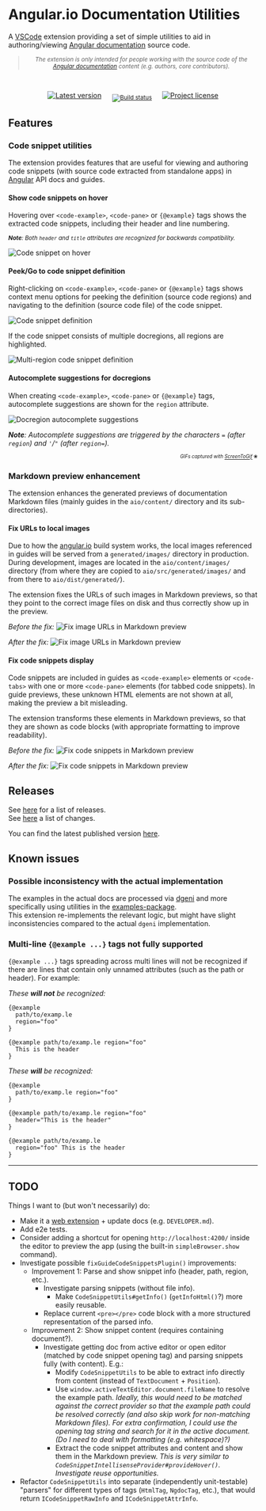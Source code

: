 # Angular.io Documentation Utilities

A [VSCode](https://code.visualstudio.com/) extension providing a set of simple utilities to aid in authoring/viewing [Angular documentation](https://angular.io/) source code.

<sub align="center">

  > _The extension is only intended for people working with the source code of the [Angular documentation](https://angular.io/) content (e.g. authors, core contributors)._

</sub>
<br />

<div align="center">

  [![Latest version](https://vsmarketplacebadge.apphb.com/version-short/gkalpak.aio-docs-utils.svg?color=blue&label=Latest+version&logo=visual-studio-code&logoColor=white)](https://marketplace.visualstudio.com/items?itemName=gkalpak.aio-docs-utils)
  &emsp;
  <sub>
    [![Build status](https://badgen.net/azure-pipelines/gkalpak/aio-docs-utils/1/master?emoji=1&label=🏗️+Build+status&scale=1.33)](https://gkalpak.visualstudio.com/aio-docs-utils/_build/latest?definitionId=1&branchName=master)
  </sub>
  &emsp;
  [![Project license](https://badgen.net/github/license/gkalpak/aio-docs-utils?emoji=1&label=📄+Project+license)](https://github.com/gkalpak/aio-docs-utils/tree/master/LICENSE.txt)

</div>

## Features

### Code snippet utilities

The extension provides features that are useful for viewing and authoring code snippets (with source code extracted from standalone apps) in [Angular](https://github.com/angular/angular) API docs and guides.

#### Show code snippets on hover

Hovering over `<code-example>`, `<code-pane>` or `{@example}` tags shows the extracted code snippets, including their header and line numbering.

<sub>

_**Note**: Both `header` and `title` attributes are recognized for backwards compatibility._

</sub>


![Code snippet on hover](img/on-hover.gif)

#### Peek/Go to code snippet definition

Right-clicking on `<code-example>`, `<code-pane>` or `{@example}` tags shows context menu options for peeking the definition (source code regions) and navigating to the definition (source code file) of the code snippet.

![Code snippet definition](img/definition.gif)

If the code snippet consists of multiple docregions, all regions are highlighted.

![Multi-region code snippet definition](img/definition-multiregion.gif)

#### Autocomplete suggestions for docregions

When creating `<code-example>`, `<code-pane>` or `{@example}` tags, autocomplete suggestions are shown for the `region` attribute.

![Docregion autocomplete suggestions](img/autocomplete.gif)

_**Note**: Autocomplete suggestions are triggered by the characters `=` (after `region`) and `'`/`"` (after `region=`)._

<p align="right">
  <sub><sub>
    <i>GIFs captured with <a href="https://www.screentogif.com/">ScreenToGif</a></i> &#x2740;
  </sub></sub>
</p>

### Markdown preview enhancement

The extension enhances the generated previews of documentation Markdown files (mainly guides in the `aio/content/` directory and its sub-directories).

#### Fix URLs to local images

Due to how the [angular.io](https://angular.io/) build system works, the local images referenced in guides will be served from a `generated/images/` directory in production. During development, images are located in the `aio/content/images/` directory (from where they are copied to `aio/src/generated/images/` and from there to `aio/dist/generated/`).

The extension fixes the URLs of such images in Markdown previews, so that they point to the correct image files on disk and thus correctly show up in the preview.

_Before the fix:_
![Fix image URLs in Markdown preview](img/md-preview_image.before.png)

_After the fix:_
![Fix image URLs in Markdown preview](img/md-preview_image.after.png)

#### Fix code snippets display

Code snippets are included in guides as `<code-example>` elements or `<code-tabs>` with one or more `<code-pane>` elements (for tabbed code snippets). In guide previews, these unknown HTML elements are not shown at all, making the preview a bit misleading.

The extension transforms these elements in Markdown previews, so that they are shown as code blocks (with appropriate formatting to improve readability).

_Before the fix:_
![Fix code snippets in Markdown preview](img/md-preview_code-snippet.before.png)

_After the fix:_
![Fix code snippets in Markdown preview](img/md-preview_code-snippet.after.png)

## Releases

See [here](https://github.com/gkalpak/aio-docs-utils/releases) for a list of releases.<br />
See [here](https://github.com/gkalpak/aio-docs-utils/commits) a list of changes.

You can find the latest published version [here](https://marketplace.visualstudio.com/items?itemName=gkalpak.aio-docs-utils).

## Known issues

### Possible inconsistency with the actual implementation

The examples in the actual docs are processed via [dgeni](https://github.com/angular/dgeni) and more specifically using utilities in the [examples-package](https://github.com/angular/angular/tree/master/aio/tools/transforms/examples-package).<br />
This extension re-implements the relevant logic, but might have slight inconsistencies compared to the actual `dgeni` implementation.

### Multi-line `{@example ...}` tags not fully supported

`{@example ...}` tags spreading across multi lines will not be recognized if there are lines that contain only unnamed attributes (such as the path or header). For example:

_These **will not** be recognized:_
```
{@example
  path/to/examp.le
  region="foo"
}

{@example path/to/examp.le region="foo"
  This is the header
}
```

_These **will** be recognized:_
```
{@example
  path/to/examp.le region="foo"
}

{@example path/to/examp.le region="foo"
  header="This is the header"
}

{@example path/to/examp.le
  region="foo" This is the header
}
```

---
## TODO

Things I want to (but won't necessarily) do:

- Make it a [web extension](https://code.visualstudio.com/api/extension-guides/web-extensions) + update docs (e.g. `DEVELOPER.md`).
- Add e2e tests.
- Consider adding a shortcut for opening `http://localhost:4200/` inside the editor to preview the app (using the built-in `simpleBrowser.show` command).
- Investigate possible `fixGuideCodeSnippetsPlugin()` improvements:
  - Improvement 1: Parse and show snippet info (header, path, region, etc.).
    - Investigate parsing snippets (without file info).
      - Make `CodeSnippetUtils#getInfo()` (`getInfoHtml()`?) more easily reusable.
    - Replace current `<pre></pre>` code block with a more structured representation of the parsed info.
  - Improvement 2: Show snippet content (requires containing document?).
    - Investigate getting doc from active editor or open editor (matched by code snippet opening tag) and parsing snippets fully (with content). E.g.:
      - Modify `CodeSnippetUtils` to be able to extract info directly from content (instead of `TextDocument` + `Position`).
      - Use `window.activeTextEditor.document.fileName` to resolve the example path.
        _Ideally, this would need to be matched against the correct provider so that the example path could be resolved correctly (and also skip work for non-matching Markdown files)._
        _For extra confirmation, I could use the opening tag string and search for it in the active document._
          _(Do I need to deal with formatting (e.g. whitespace)?)_
      - Extract the code snippet attributes and content and show them in the Markdown preview.
        _This is very similar to `CodeSnippetIntellisenseProvider#provideHover()`. Investigate reuse opportunities._
- Refactor `CodeSnippetUtils` into separate (independently unit-testable) "parsers" for different types of tags (`HtmlTag`, `NgdocTag`, etc.), that would return `ICodeSnippetRawInfo` and `ICodeSnippetAttrInfo`.
